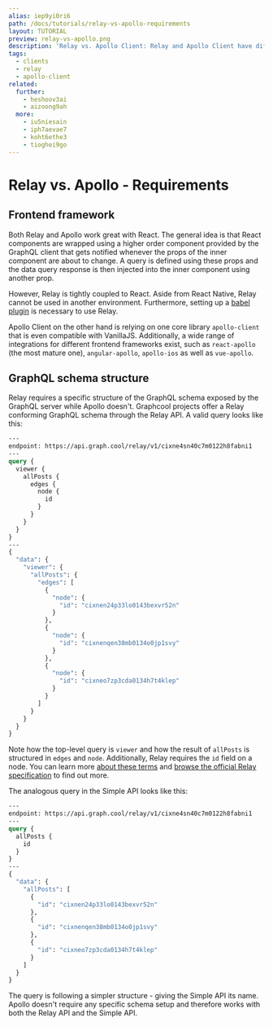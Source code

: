 ```yaml
---
alias: iep9yi0ri6
path: /docs/tutorials/relay-vs-apollo-requirements
layout: TUTORIAL
preview: relay-vs-apollo.png
description: 'Relay vs. Apollo Client: Relay and Apollo Client have different requirements for the development environment they can be used in.'
tags:
  - clients
  - relay
  - apollo-client
related:
  further:
    - heshoov3ai
    - aizoong9ah
  more:
    - iu5niesain
    - iph7aevae7
    - koht6ethe3
    - tioghei9go
---
```


# Relay vs. Apollo - Requirements

## Frontend framework

Both Relay and Apollo work great with React. The general idea is that React components are wrapped using a higher order component provided by the GraphQL client that gets notified whenever the props of the inner component are about to change. A query is defined using these props and the data query response is then injected into the inner component using another prop.

However, Relay is tightly coupled to React. Aside from React Native, Relay cannot be used in another environment. Furthermore, setting up a [babel plugin](https://github.com/graphcool/babel-plugin-react-relay) is necessary to use Relay.

Apollo Client on the other hand is relying on one core library `apollo-client` that is even compatible with VanillaJS. Additionally, a wide range of integrations for different frontend frameworks exist, such as `react-apollo` (the most mature one), `angular-apollo`, `apollo-ios` as well as `vue-apollo`.

## GraphQL schema structure

Relay requires a specific structure of the GraphQL schema exposed by the GraphQL server while Apollo doesn't. Graphcool projects offer a Relay conforming GraphQL schema through the Relay API. A valid query looks like this:

```graphql
---
endpoint: https://api.graph.cool/relay/v1/cixne4sn40c7m0122h8fabni1
---
query {
  viewer {
    allPosts {
      edges {
        node {
          id
        }
      }
    }
  }
}
---
{
  "data": {
    "viewer": {
      "allPosts": {
        "edges": [
          {
            "node": {
              "id": "cixnen24p33lo0143bexvr52n"
            }
          },
          {
            "node": {
              "id": "cixnenqen38mb0134o0jp1svy"
            }
          },
          {
            "node": {
              "id": "cixneo7zp3cda0134h7t4klep"
            }
          }
        ]
      }
    }
  }
}
```

Note how the top-level query is `viewer` and how the result of `allPosts` is structured in `edges` and `node`. Additionally, Relay requires the `id` field on a node. You can learn more [about these terms](!alias-tioghei9go) and [browse the official Relay specification](https://facebook.github.io/relay/docs/graphql-relay-specification.html) to find out more.

The analogous query in the Simple API looks like this:

```graphql
---
endpoint: https://api.graph.cool/relay/v1/cixne4sn40c7m0122h8fabni1
---
query {
  allPosts {
    id
  }
}
---
{
  "data": {
    "allPosts": [
      {
        "id": "cixnen24p33lo0143bexvr52n"
      },
      {
        "id": "cixnenqen38mb0134o0jp1svy"
      },
      {
        "id": "cixneo7zp3cda0134h7t4klep"
      }
    ]
  }
}
```

The query is following a simpler structure - giving the Simple API its name.
Apollo doesn't require any specific schema setup and therefore works with both the Relay API and the Simple API.
